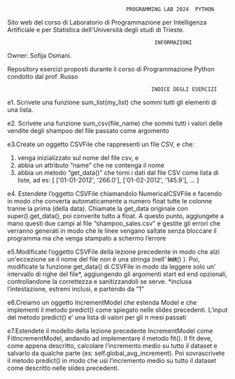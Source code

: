                                           PROGRAMMING LAB 2024  PYTHON
                                          
Sito web del corso di Laboratorio di Programmazione per Intelligenza Artificiale e per Statistica dell'Università degli studi di Trieste.

                                                   INFORMAZIONI
Owner: Sofija Osmani.

Repository  esercizi proposti durante il corso di Programmazione Python condotto dal prof. Russo

                                                  INDICE DEGLI ESERCIZI
e1. Scrivete una funzione sum_list(my_list) che sommi tutti gli elementi di una lista.

e2. Scrivete una funzione sum_csv(file_name) che sommi tutti i valori delle vendite degli shampoo del file passato come argomento

e3.Create un oggetto CSVFile che rappresenti un file CSV, e che:

1) venga inizializzato sul nome del file csv, e
2) abbia un attributo “name” che ne contenga il nome
3) abbia un metodo “get_data()” che torni i dati dal file CSV come lista di liste, 
ad es: [ ['01-01-2012', '266.0'], ['01-02-2012', '145.9'], ... ]

e4. Estendete l’oggetto CSVFile chiamandolo NumericalCSVFile e facendo in modo che converta automaticamente a numero float tutte le colonne tranne la prima (della data). 
Chiamate la get_data originale con super().get_data(), poi converite tutto a float.
A questo punto, aggiungete a mano questi due campi al file “shampoo_sales.csv" e gestite gli errori che verranno generati in modo che le linee vengano saltate senza 
bloccare il programma ma che venga stampato a schermo l’errore

e5.Modificate l’oggetto CSVFile della lezione precedente in modo che alzi un'eccezione se il nome del file non è una stringa (nell’ __init__() ).
Poi, modificate la funzione get_data() di CSVFile in modo da leggere solo un’ intervallo di righe del file*, aggiungendo gli argomenti start ed end
opzionali, controllandone la correttezza e sanitizzandoli se serve.     *inclusa l’intestazione, estremi inclusi, e partendo da “1”

e6.Creiamo un oggetto IncrementModel che estenda Model e che implementi il metodo predict() come spiegato nelle slides precedenti.
L’input del metodo predict() e’ una lista di valori per gli n mesi passati

e7.Estendete il modello della lezione precedente IncrementModel come FitIncrementModel, andando ad implementare il metodo fit().
Il fit deve, come appena descritto, calcolare l’incremento medio su tutto il dataset e salvarlo da qualche parte (es: self.global_avg_increment).
Poi sovrascrivete il metodo predict() in modo che usi l’incremento medio su tutto il dataset come descritto nelle slides precedenti.
                 
